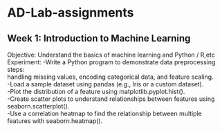 # AD-Lab-assignments
## Week 1: Introduction to Machine Learning 
 Objective: Understand the basics of machine learning and Python / R,etc<br>
 Experiment: 
-Write a Python program to demonstrate data preprocessing steps:<br>
 handling missing values, encoding categorical data, and feature
 scaling.<br>
-Load a sample dataset using pandas (e.g., Iris or a custom dataset).<br>
-Plot the distribution of a feature using matplotlib.pyplot.hist().<br>
-Create scatter plots to understand relationships between features using
 seaborn.scatterplot().<br>
-Use a correlation heatmap to find the relationship between multiple
 features with seaborn.heatmap().<br>
